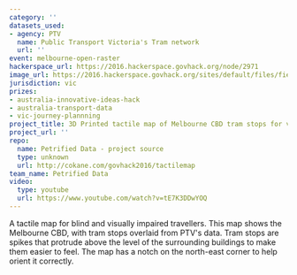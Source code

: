 ```yaml
---
category: ''
datasets_used:
- agency: PTV
  name: Public Transport Victoria's Tram network
  url: ''
event: melbourne-open-raster
hackerspace_url: https://2016.hackerspace.govhack.org/node/2971
image_url: https://2016.hackerspace.govhack.org/sites/default/files/field/image/tactile_map_printed.jpg
jurisdiction: vic
prizes:
- australia-innovative-ideas-hack
- australia-transport-data
- vic-journey-plannning
project_title: 3D Printed tactile map of Melbourne CBD tram stops for visually-impaired commuters.
project_url: ''
repo:
  name: Petrified Data - project source
  type: unknown
  url: http://cokane.com/govhack2016/tactilemap
team_name: Petrified Data
video:
  type: youtube
  url: https://www.youtube.com/watch?v=tE7K3DDwYOQ
---
```


A tactile map for blind and visually impaired travellers. This map shows the Melbourne CBD, with tram stops overlaid from PTV's data. Tram stops are spikes that protrude above the level of the surrounding buildings to make them easier to feel. The map has a notch on the north-east corner to help orient it correctly.